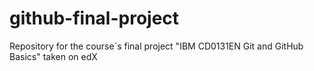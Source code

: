 # github-final-project
Repository for the course´s final project "IBM CD0131EN Git and GitHub Basics" taken on edX
